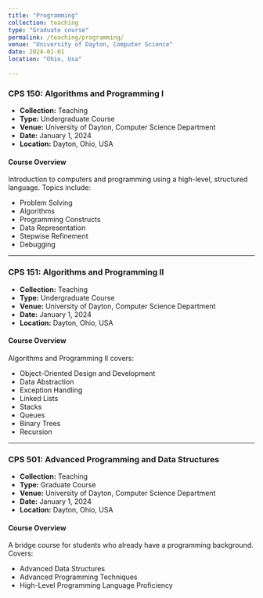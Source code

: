 ```yaml
---
title: "Programming"
collection: teaching
type: "Graduate course"
permalink: /teaching/programming/
venue: "University of Dayton, Computer Science"
date: 2024-01-01
location: "Ohio, Usa"

---
```


### CPS 150: Algorithms and Programming I

- **Collection:** Teaching  
- **Type:** Undergraduate Course   
- **Venue:** University of Dayton, Computer Science Department  
- **Date:** January 1, 2024  
- **Location:** Dayton, Ohio, USA  

#### Course Overview

Introduction to computers and programming using a high-level, structured language. Topics include:
- Problem Solving
- Algorithms
- Programming Constructs
- Data Representation
- Stepwise Refinement
- Debugging

---

### CPS 151: Algorithms and Programming II

- **Collection:** Teaching  
- **Type:** Undergraduate Course   
- **Venue:** University of Dayton, Computer Science Department  
- **Date:** January 1, 2024  
- **Location:** Dayton, Ohio, USA  

#### Course Overview

Algorithms and Programming II covers:
- Object-Oriented Design and Development
- Data Abstraction
- Exception Handling
- Linked Lists
- Stacks
- Queues
- Binary Trees
- Recursion

---

### CPS 501: Advanced Programming and Data Structures

- **Collection:** Teaching  
- **Type:** Graduate Course  
- **Venue:** University of Dayton, Computer Science Department  
- **Date:** January 1, 2024  
- **Location:** Dayton, Ohio, USA  

#### Course Overview

A bridge course for students who already have a programming background. Covers:
- Advanced Data Structures
- Advanced Programming Techniques
- High-Level Programming Language Proficiency
